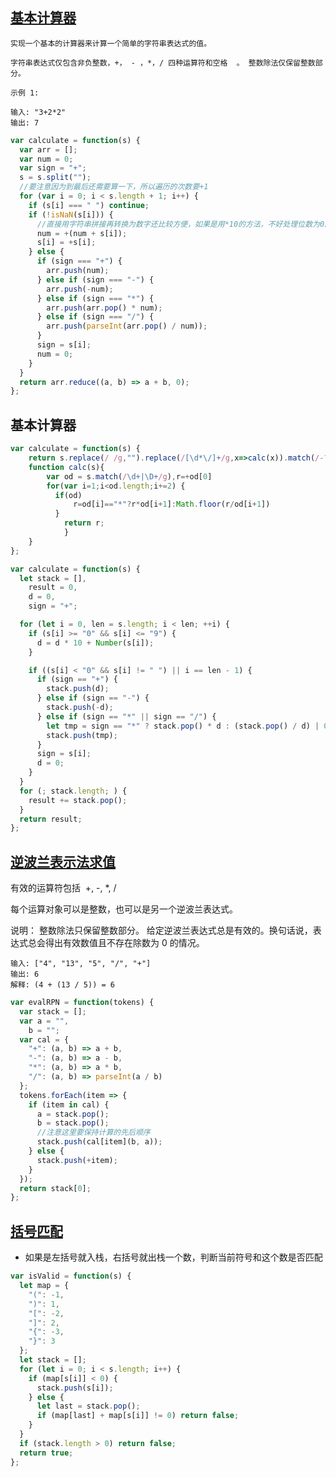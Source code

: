 ## [基本计算器](https://leetcode-cn.com/problems/basic-calculator-ii/submissions/)

```
实现一个基本的计算器来计算一个简单的字符串表达式的值。

字符串表达式仅包含非负整数，+， - ，*，/ 四种运算符和空格  。 整数除法仅保留整数部分。

示例 1:

输入: "3+2*2"
输出: 7
```

```javascript
var calculate = function(s) {
  var arr = [];
  var num = 0;
  var sign = "+";
  s = s.split("");
  //要注意因为到最后还需要算一下，所以遍历的次数要+1
  for (var i = 0; i < s.length + 1; i++) {
    if (s[i] === " ") continue;
    if (!isNaN(s[i])) {
      //直接用字符串拼接再转换为数字还比较方便，如果是用*10的方法，不好处理位数为0的情况
      num = +(num + s[i]);
      s[i] = +s[i];
    } else {
      if (sign === "+") {
        arr.push(num);
      } else if (sign === "-") {
        arr.push(-num);
      } else if (sign === "*") {
        arr.push(arr.pop() * num);
      } else if (sign === "/") {
        arr.push(parseInt(arr.pop() / num));
      }
      sign = s[i];
      num = 0;
    }
  }
  return arr.reduce((a, b) => a + b, 0);
};
```

## 基本计算器

```javascript
var calculate = function(s) {
    return s.replace(/ /g,"").replace(/[\d*\/]+/g,x=>calc(x)).match(/-?\d+/g).reduce((a,b)=>+b+a,0)
    function calc(s){
        var od = s.match(/\d+|\D+/g),r=+od[0]
        for(var i=1;i<od.length;i+=2) {
          if(od)
              r=od[i]=="*"?r*od[i+1]:Math.floor(r/od[i+1])
          }
       	 	return r;
    		}
    }
};
```

```javascript
var calculate = function(s) {
  let stack = [],
    result = 0,
    d = 0,
    sign = "+";

  for (let i = 0, len = s.length; i < len; ++i) {
    if (s[i] >= "0" && s[i] <= "9") {
      d = d * 10 + Number(s[i]);
    }

    if ((s[i] < "0" && s[i] != " ") || i == len - 1) {
      if (sign == "+") {
        stack.push(d);
      } else if (sign == "-") {
        stack.push(-d);
      } else if (sign == "*" || sign == "/") {
        let tmp = sign == "*" ? stack.pop() * d : (stack.pop() / d) | 0;
        stack.push(tmp);
      }
      sign = s[i];
      d = 0;
    }
  }
  for (; stack.length; ) {
    result += stack.pop();
  }
  return result;
};
```

## [逆波兰表示法求值](https://leetcode-cn.com/problems/evaluate-reverse-polish-notation/)

有效的运算符包括  +, -, \*, /

每个运算对象可以是整数，也可以是另一个逆波兰表达式。

说明：
整数除法只保留整数部分。
给定逆波兰表达式总是有效的。换句话说，表达式总会得出有效数值且不存在除数为 0 的情况。

```
输入: ["4", "13", "5", "/", "+"]
输出: 6
解释: (4 + (13 / 5)) = 6
```

```javascript
var evalRPN = function(tokens) {
  var stack = [];
  var a = "",
    b = "";
  var cal = {
    "+": (a, b) => a + b,
    "-": (a, b) => a - b,
    "*": (a, b) => a * b,
    "/": (a, b) => parseInt(a / b)
  };
  tokens.forEach(item => {
    if (item in cal) {
      a = stack.pop();
      b = stack.pop();
      //注意这里要保持计算的先后顺序
      stack.push(cal[item](b, a));
    } else {
      stack.push(+item);
    }
  });
  return stack[0];
};
```

## [括号匹配](https://leetcode-cn.com/problems/valid-parentheses/)

- 如果是左括号就入栈，右括号就出栈一个数，判断当前符号和这个数是否匹配

```javascript
var isValid = function(s) {
  let map = {
    "(": -1,
    ")": 1,
    "[": -2,
    "]": 2,
    "{": -3,
    "}": 3
  };
  let stack = [];
  for (let i = 0; i < s.length; i++) {
    if (map[s[i]] < 0) {
      stack.push(s[i]);
    } else {
      let last = stack.pop();
      if (map[last] + map[s[i]] != 0) return false;
    }
  }
  if (stack.length > 0) return false;
  return true;
};
```
